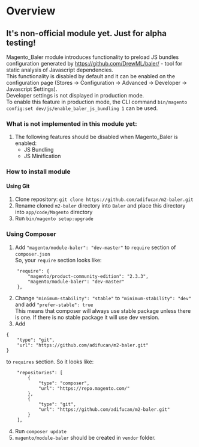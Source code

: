 # Overview

## **It's non-official module yet. Just for alpha testing!**

Magento_Baler module introduces functionality to preload JS bundles configuration generated by https://github.com/DrewML/baler/ - tool for static analysis of Javascript dependencies.  
This functionality is disabled by default and it can be enabled on the configuration page (Stores -> Configuration -> Advanced -> Developer -> Javascript Settings).  
Developer settings is not displayed in production mode.  
To enable this feature in production mode, the CLI command `bin/magento config:set dev/js/enable_baler_js_bundling 1` can be used.

### What is not implemented in this module yet:
1. The following features should be disabled when Magento_Baler is enabled:
   - JS Bundling
   - JS Minification
   
### How to install module

#### Using Git
1. Clone repository: `git clone https://github.com/adifucan/m2-baler.git`
2. Rename cloned `m2-baler` directory into `Baler` and place this directory into `app/code/Magento` directory
3. Run `bin/magento setup:upgrade`

### Using Composer
1. Add `"magento/module-baler": "dev-master"` to `require` section of `composer.json`  
So, your `require` section looks like:
````
    "require": {
        "magento/product-community-edition": "2.3.3",
        "magento/module-baler": "dev-master"
    },
````
2. Change `"minimum-stability": "stable"` to `"minimum-stability": "dev"` and add `"prefer-stable": true`  
This means that composer will always use stable package unless there is one. If there is no stable package it will use dev version.
3. Add
````
{
    "type": "git",
    "url": "https://github.com/adifucan/m2-baler.git"
}
````
to `requires` section. So it looks like:
````
    "repositories": [
        {
            "type": "composer",
            "url": "https://repo.magento.com/"
        },
        {
            "type": "git",
            "url": "https://github.com/adifucan/m2-baler.git"
        }
    ],
````
4. Run `composer update`
5. `magento/module-baler` should be created in `vendor` folder.

